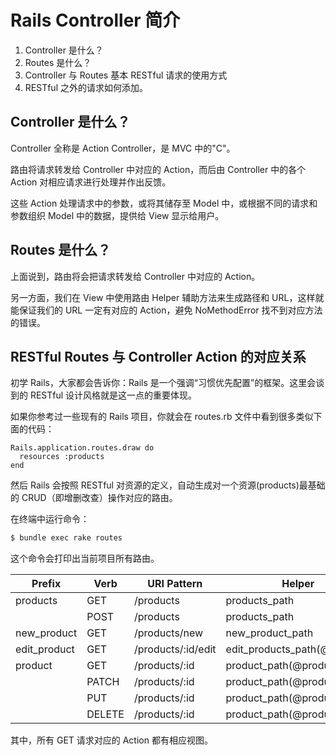 # Rails Controller 简介

1. Controller 是什么？
2. Routes 是什么？
3. Controller 与 Routes 基本 RESTful 请求的使用方式
4. RESTful 之外的请求如何添加。

## Controller 是什么？

Controller 全称是 Action Controller，是 MVC 中的"C"。

路由将请求转发给 Controller 中对应的 Action，而后由 Controller 中的各个 Action 对相应请求进行处理并作出反馈。

这些 Action 处理请求中的参数，或将其储存至 Model 中，或根据不同的请求和参数组织 Model 中的数据，提供给 View 显示给用户。

## Routes 是什么？

上面说到，路由将会把请求转发给 Controller 中对应的 Action。

另一方面，我们在 View 中使用路由 Helper 辅助方法来生成路径和 URL，这样就能保证我们的 URL 一定有对应的 Action，避免 NoMethodError 找不到对应方法的错误。

## RESTful Routes 与 Controller Action 的对应关系

初学 Rails，大家都会告诉你：Rails 是一个强调“习惯优先配置”的框架。这里会谈到的 RESTful 设计风格就是这一点的重要体现。

如果你参考过一些现有的 Rails 项目，你就会在 routes.rb 文件中看到很多类似下面的代码：

```rails
Rails.application.routes.draw do
  resources :products
end
```

然后 Rails 会按照 RESTful 对资源的定义，自动生成对一个资源(products)最基础的 CRUD（即增删改查）操作对应的路由。

在终端中运行命令：

```bash
$ bundle exec rake routes
```

这个命令会打印出当前项目所有路由。


|      Prefix|Verb  |URI Pattern       |Helper                      |Controller#Action|
|------------|------|------------------|----------------------------|-----------------|
|    products|GET   |/products         |products_path               |products#index   |
|            |POST  |/products         |products_path               |products#create  |
| new_product|GET   |/products/new     |new_product_path            |products#new     |
|edit_product|GET   |/products/:id/edit|edit_products_path(@product)|products#edit    |
|     product|GET   |/products/:id     |product_path(@product)      |products#show    |
|            |PATCH |/products/:id     |product_path(@product)      |products#update  |
|            |PUT   |/products/:id     |product_path(@product)      |products#update  |
|            |DELETE|/products/:id     |product_path(@product)      |products#destroy |

其中，所有 GET 请求对应的 Action 都有相应视图。


